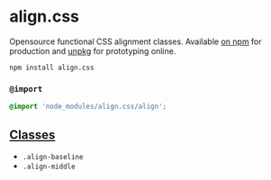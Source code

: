 # align.css

Opensource functional CSS alignment classes. Available [on npm](https://www.npmjs.com/package/align.css) for production and [unpkg](https://unpkg.com/align.css/) for prototyping online.

```
npm install align.css
```

### `@import`

```css
@import 'node_modules/align.css/align';
```

## [Classes](align.css)

- `.align-baseline`
- `.align-middle`
